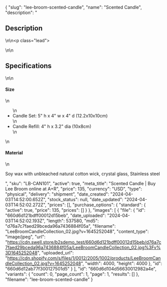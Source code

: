 {
  "slug": "lee-broom-scented-candle",
  "name": "Scented Candle",
  "description": "<h2>Description</h2>\n<!-- split -->\n<p class=\"lead\"> </p>\n<!-- split -->\n<h2>Specifications</h2>\n<!-- split -->\n<h4>Size</h4>\n<ul>\n<li>Candle Set: 5\" h x 4\" w x 4\" d (12.2x10x10cm)</li>\n<li>Candle Refill: 4\" h x 3.2\" dia (10x8cm)</li>\n</ul>\n<h4>Material</h4>\n<p>Soy wax with unbleached natural cotton wick, crystal glass, Stainless steel </p>",
  "sku": "LB-CAN101",
  "active": true,
  "meta_title": "Scented Candle | Buy Lee Broom online at A+R",
  "price": 135,
  "currency": "USD",
  "type": "physical",
  "delivery": "shipment",
  "date_created": "2024-04-03T14:52:00.652Z",
  "stock_status": null,
  "date_updated": "2024-04-03T14:52:02.272Z",
  "prices": [],
  "purchase_options": {
    "standard": {
      "active": true,
      "price": 135,
      "prices": []
    }
  },
  "images": [
    {
      "file": {
        "id": "660d6d121bdff00012d15beb",
        "date_uploaded": "2024-04-03T14:52:02.193Z",
        "length": 537580,
        "md5": "d76a7c7faed29bceda96a7436884f05a",
        "filename": "LeeBroomCandleCollection_02.jpg?v=1645252048",
        "content_type": "image/jpeg",
        "url": "https://cdn.swell.store/b2sdemo_test/660d6d121bdff00012d15beb/d76a7c7faed29bceda96a7436884f05a/LeeBroomCandleCollection_02.jpg%3Fv%3D1645252048",
        "uploaded_url": "https://cdn.shopify.com/s/files/1/0012/2005/1002/products/LeeBroomCandleCollection_02.jpg?v=1645252048",
        "width": 4000,
        "height": 4000
      },
      "id": "660d6d12ab77f300127501d5"
    }
  ],
  "id": "660d6d104d56630012982a4e",
  "variants": {
    "count": 0,
    "page_count": 1,
    "page": 1,
    "results": []
  },
  "filename": "lee-broom-scented-candle"
}